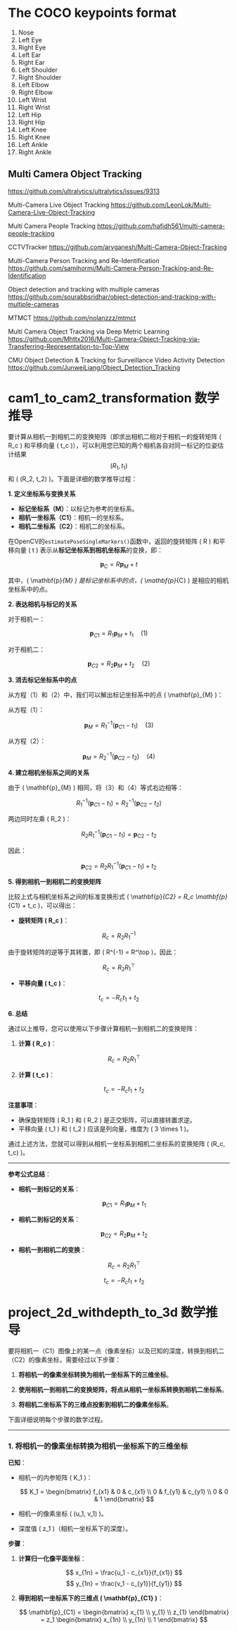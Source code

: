 

# The COCO keypoints format

1. Nose
2. Left Eye
3. Right Eye
4. Left Ear
5. Right Ear
6. Left Shoulder
7. Right Shoulder
8. Left Elbow
9. Right Elbow
10. Left Wrist
11. Right Wrist
12. Left Hip
13. Right Hip
14. Left Knee
15. Right Knee
16. Left Ankle
17. Right Ankle




## Multi Camera Object Tracking

https://github.com/ultralytics/ultralytics/issues/9313

Multi-Camera Live Object Tracking
https://github.com/LeonLok/Multi-Camera-Live-Object-Tracking

Multi Camera People Tracking
https://github.com/hafidh561/multi-camera-people-tracking

CCTVTracker
https://github.com/arvganesh/Multi-Camera-Object-Tracking

Multi-Camera Person Tracking and Re-Identification
https://github.com/samihormi/Multi-Camera-Person-Tracking-and-Re-Identification

Object detection and tracking with multiple cameras
https://github.com/sourabbsridhar/object-detection-and-tracking-with-multiple-cameras

MTMCT
https://github.com/nolanzzz/mtmct

Multi Camera Object Tracking via Deep Metric Learning
https://github.com/Mhttx2016/Multi-Camera-Object-Tracking-via-Transferring-Representation-to-Top-View

CMU Object Detection & Tracking for Surveillance Video Activity Detection
https://github.com/JunweiLiang/Object_Detection_Tracking


# cam1_to_cam2_transformation 数学推导

要计算从相机一到相机二的变换矩阵（即求出相机二相对于相机一的旋转矩阵 \( R_c \) 和平移向量 \( t_c \)），可以利用您已知的两个相机各自对同一标记的位姿估计结果 $$ (R_1, t_1) $$ 和 \( (R_2, t_2) \)。下面是详细的数学推导过程：

**1. 定义坐标系与变换关系**

- **标记坐标系（M）**：以标记为参考的坐标系。
- **相机一坐标系（C1）**：相机一的坐标系。
- **相机二坐标系（C2）**：相机二的坐标系。

在OpenCV的`estimatePoseSingleMarkers()`函数中，返回的旋转矩阵 \( R \) 和平移向量 \( t \) 表示从**标记坐标系到相机坐标系**的变换，即：

$$
\mathbf{p}_{C} = R \mathbf{p}_{M} + t
$$

其中，\( \mathbf{p}_{M} \) 是标记坐标系中的点，\( \mathbf{p}_{C} \) 是相应的相机坐标系中的点。

**2. 表达相机与标记的关系**

对于相机一：

$$
\mathbf{p}_{C1} = R_1 \mathbf{p}_{M} + t_1 \quad \text{(1)}
$$

对于相机二：

$$
\mathbf{p}_{C2} = R_2 \mathbf{p}_{M} + t_2 \quad \text{(2)}
$$

**3. 消去标记坐标系中的点**

从方程（1）和（2）中，我们可以解出标记坐标系中的点 \( \mathbf{p}_{M} \)：

从方程（1）：

$$
\mathbf{p}_{M} = R_1^{-1} (\mathbf{p}_{C1} - t_1) \quad \text{(3)}
$$

从方程（2）：

$$
\mathbf{p}_{M} = R_2^{-1} (\mathbf{p}_{C2} - t_2) \quad \text{(4)}
$$

**4. 建立相机坐标系之间的关系**

由于 \( \mathbf{p}_{M} \) 相同，将（3）和（4）等式右边相等：

$$
R_1^{-1} (\mathbf{p}_{C1} - t_1) = R_2^{-1} (\mathbf{p}_{C2} - t_2)
$$

两边同时左乘 \( R_2 \)：

$$
R_2 R_1^{-1} (\mathbf{p}_{C1} - t_1) = \mathbf{p}_{C2} - t_2
$$

因此：

$$
\mathbf{p}_{C2} = R_2 R_1^{-1} (\mathbf{p}_{C1} - t_1) + t_2
$$

**5. 得到相机一到相机二的变换矩阵**

比较上式与相机坐标系之间的标准变换形式 \( \mathbf{p}_{C2} = R_c \mathbf{p}_{C1} + t_c \)，可以得出：

- **旋转矩阵 \( R_c \)**：

$$
R_c = R_2 R_1^{-1}
$$

由于旋转矩阵的逆等于其转置，即 \( R^{-1} = R^\top \)，因此：

$$
R_c = R_2 R_1^\top
$$

- **平移向量 \( t_c \)**：

$$
t_c = -R_c t_1 + t_2
$$

**6. 总结**

通过以上推导，您可以使用以下步骤计算相机一到相机二的变换矩阵：

1. **计算 \( R_c \)**：

   $$
   R_c = R_2 R_1^\top
   $$

2. **计算 \( t_c \)**：

   $$
   t_c = -R_c t_1 + t_2
   $$

**注意事项**：

- 确保旋转矩阵 \( R_1 \) 和 \( R_2 \) 是正交矩阵，可以直接转置求逆。
- 平移向量 \( t_1 \) 和 \( t_2 \) 应该是列向量，维度为 \( 3 \times 1 \)。

通过上述方法，您就可以得到从相机一坐标系到相机二坐标系的变换矩阵 \( (R_c, t_c) \)。

---

**参考公式总结**：

- **相机一到标记的关系**：

  $$
  \mathbf{p}_{C1} = R_1 \mathbf{p}_{M} + t_1
  $$

- **相机二到标记的关系**：

  $$
  \mathbf{p}_{C2} = R_2 \mathbf{p}_{M} + t_2
  $$

- **相机一到相机二的变换**：

  $$
  R_c = R_2 R_1^\top
  $$

  $$
  t_c = -R_c t_1 + t_2
  $$


# project_2d_withdepth_to_3d 数学推导

要将相机一（C1）图像上的某一点（像素坐标）以及已知的深度，转换到相机二（C2）的像素坐标，需要经过以下步骤：

1. **将相机一的像素坐标转换为相机一坐标系下的三维坐标**。

2. **使用相机一到相机二的变换矩阵，将点从相机一坐标系转换到相机二坐标系**。

3. **将相机二坐标系下的三维点投影到相机二的像素坐标系**。

下面详细说明每个步骤的数学过程。

---

### **1. 将相机一的像素坐标转换为相机一坐标系下的三维坐标**

**已知**：

- 相机一的内参矩阵 \( K_1 \)：
  
  $$
  K_1 = \begin{bmatrix}
  f_{x1} & 0 & c_{x1} \\
  0 & f_{y1} & c_{y1} \\
  0 & 0 & 1
  \end{bmatrix}
  $$

- 相机一的像素坐标 \( (u_1, v_1) \)。
- 深度值 \( z_1 \)（相机一坐标系下的深度）。

**步骤**：

1. **计算归一化像平面坐标**：

   $$
   x_{1n} = \frac{u_1 - c_{x1}}{f_{x1}}
   $$
   $$
   y_{1n} = \frac{v_1 - c_{y1}}{f_{y1}}
   $$

2. **得到相机一坐标系下的三维点 \( \mathbf{p}_{C1} \)**：

   $$
   \mathbf{p}_{C1} = \begin{bmatrix}
   x_{1} \\
   y_{1} \\
   z_{1}
   \end{bmatrix} = z_1 \begin{bmatrix}
   x_{1n} \\
   y_{1n} \\
   1
   \end{bmatrix}
   $$



